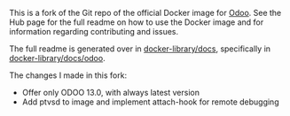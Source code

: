 This is a fork of the Git repo of the official Docker image for [Odoo](https://registry.hub.docker.com/_/odoo/). 
See the Hub page for the full readme on how to use the Docker image and for information regarding contributing and issues.

The full readme is generated over in [docker-library/docs](https://github.com/docker-library/docs), specifically in [docker-library/docs/odoo](https://github.com/docker-library/docs/tree/master/odoo).

The changes I made in this fork:
- Offer only ODOO 13.0, with always latest version
- Add ptvsd to image and implement attach-hook for remote debugging